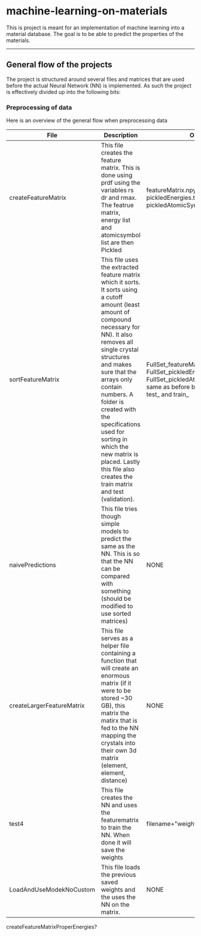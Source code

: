 # machine-learning-on-materials
This is project is meant for an implementation of machine learning into a material database. The goal is to be able to predict the properties of the materials.

---
## General flow of the projects

The project is structured around several files and matrices that are used before the actual Neural Network (NN) is implemented. As such the project is effectively divided up into the following bits:

### Preprocessing of data

Here is an overview of the general flow when preprocessing data

|File|Description| Output|
|----|------------------------------------|-------|
|createFeatureMatrix|This file creates the feature matrix. This is done using prdf using the variables rs dr and rmax. The featrue matrix, energy list and atomicsymbol list are then Pickled|featureMatrix.npy, pickledEnergies.txt and pickledAtomicSymbolsList.txt|
|sortFeatureMatrix|This file uses the extracted feature matrix which it sorts. It sorts using a cutoff amount (least amount of compound necessary for NN). It also removes all single crystal structures and makes sure that the arrays only contain numbers. A folder is created with the specifications used for sorting in which the new matrix is placed. Lastly this file also creates the train matrix and test (validation).| FullSet_featureMatrix.npy, FullSet_pickledEnergies.txt, FullSet_pickledAtomicSymbolsList.txt, same as before but with the prename test_ and train_|
|naivePredictions|This file tries though simple models to predict the same as the NN. This is so that the NN can be compared with something (should be modified to use sorted matrices)|NONE|
|createLargerFeatureMatrix|This file serves as a helper file containing a function that will create an enormous matrix (if it were to be stored ~30 GB), this matrix the matirx that is fed to the NN mapping the crystals into their own 3d matrix (element, element, distance)|NONE|
|test4|This file creates the NN and uses the featurematrix to train the NN. When done it will save the weights|filename+"weights"|
|LoadAndUseModekNoCustom|This file loads the previous saved weights and the uses the NN on the matrix.|NONE|

createFeatureMatrixProperEnergies?
